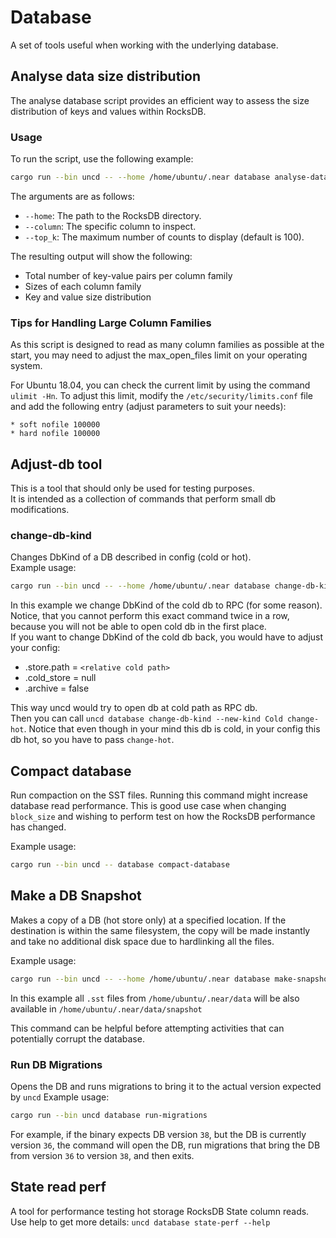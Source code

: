 # Database

A set of tools useful when working with the underlying database.

## Analyse data size distribution

The analyse database script provides an efficient way to assess the size distribution
of keys and values within RocksDB.

### Usage

To run the script, use the following example:
```bash
cargo run --bin uncd -- --home /home/ubuntu/.near database analyse-data-size-distribution --column State --top_k 50
```
The arguments are as follows:

 - `--home`: The path to the RocksDB directory.
 - `--column`: The specific column to inspect.
 - `--top_k`: The maximum number of counts to display (default is 100).

The resulting output will show the following:

 - Total number of key-value pairs per column family
 - Sizes of each column family
 - Key and value size distribution

### Tips for Handling Large Column Families
As this script is designed to read as many column families as possible at the start,
you may need to adjust the max_open_files limit on your operating system.

For Ubuntu 18.04, you can check the current limit by using the command `ulimit -Hn`.
To adjust this limit, modify the `/etc/security/limits.conf` file and add the following
entry (adjust parameters to suit your needs):
```
* soft nofile 100000
* hard nofile 100000
```

## Adjust-db tool
This is a tool that should only be used for testing purposes.  
It is intended as a collection of commands that perform small db modifications.


### change-db-kind
Changes DbKind of a DB described in config (cold or hot).  
Example usage:
```bash
cargo run --bin uncd -- --home /home/ubuntu/.near database change-db-kind --new-kind RPC change-cold
```

In this example we change DbKind of the cold db to RPC (for some reason).  
Notice, that you cannot perform this exact command twice in a row,
because you will not be able to open cold db in the first place.  
If you want to change DbKind of the cold db back, you would have to adjust your config:
- .store.path = `<relative cold path>`
- .cold_store = null
- .archive = false

This way uncd would try to open db at cold path as RPC db.  
Then you can call
`uncd database change-db-kind --new-kind Cold change-hot`.
Notice that even though in your mind this db is cold, in your config this db hot, so you have to pass `change-hot`.

## Compact database

Run compaction on the SST files. Running this command might increase database read performance.
This is good use case when changing `block_size` and wishing to perform test on how the RocksDB performance has
changed.

Example usage:
```bash
cargo run --bin uncd -- database compact-database
```


## Make a DB Snapshot

Makes a copy of a DB (hot store only) at a specified location. If the
destination is within the same filesystem, the copy will be made instantly and
take no additional disk space due to hardlinking all the files.

Example usage:
```bash
cargo run --bin uncd -- --home /home/ubuntu/.near database make-snapshot --destination /home/ubuntu/.near/data/snapshot
```

In this example all `.sst` files from `/home/ubuntu/.near/data` will be also
available in `/home/ubuntu/.near/data/snapshot`

This command can be helpful before attempting activities that can potentially
corrupt the database.

### Run DB Migrations

Opens the DB and runs migrations to bring it to the actual version expected by `uncd`
Example usage:
```bash
cargo run --bin uncd database run-migrations
```

For example, if the binary expects DB version `38`, but the DB is currently
version `36`, the command will open the DB, run migrations that bring the DB
from version `36` to version `38`, and then exits.

## State read perf
A tool for performance testing hot storage RocksDB State column reads.
Use help to get more details: `uncd database state-perf --help`
